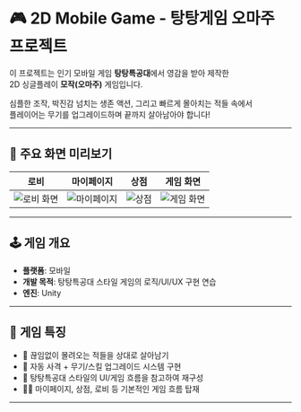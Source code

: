 # 🎮 2D Mobile Game - 탕탕게임 오마주 프로젝트

이 프로젝트는 인기 모바일 게임 **탕탕특공대**에서 영감을 받아 제작한  
2D 싱글플레이 **모작(오마주)** 게임입니다.

심플한 조작, 박진감 넘치는 생존 액션, 그리고 빠르게 몰아치는 적들 속에서  
플레이어는 무기를 업그레이드하며 끝까지 살아남아야 합니다!

---

## 📱 주요 화면 미리보기

| 로비 | 마이페이지 | 상점 | 게임 화면 |
|:--:|:--:|:--:|:--:|
| ![로비 화면](Documents/IMG_5818.gif) | ![마이페이지](Documents/IMG_5821.gif) | ![상점](Documents/IMG_5820.gif) | ![게임 화면](Documents/IMG_5862.gif) |

---

## 🕹️ 게임 개요
  
- **플랫폼**: 모바일
- **개발 목적**: 탕탕특공대 스타일 게임의 로직/UI/UX 구현 연습  
- **엔진**: Unity
  
---

## 🎯 게임 특징

- 👾 끊임없이 몰려오는 적들을 상대로 살아남기
- 🔫 자동 사격 + 무기/스킬 업그레이드 시스템 구현
- 🧩 탕탕특공대 스타일의 UI/게임 흐름을 참고하여 재구성
- 🧍‍♂️ 마이페이지, 상점, 로비 등 기본적인 게임 흐름 탑재

---
